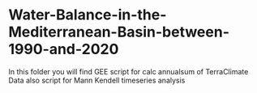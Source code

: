 # Water-Balance-in-the-Mediterranean-Basin-between-1990-and-2020
In this folder you will find GEE script for calc annualsum of TerraClimate Data
also script for Mann Kendell timeseries analysis
